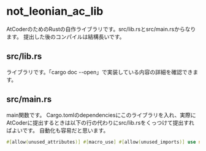 # not_leonian_ac_lib
AtCoderのためのRustの自作ライブラリです。src/lib.rsとsrc/main.rsからなります。
提出した後のコンパイルは結構長いです。

## src/lib.rs
ライブラリです。「cargo doc --open」で実装している内容の詳細を確認できます。

## src/main.rs
main関数です。
Cargo.tomlのdependenciesにこのライブラリを入れ、実際にAtCoderに提出するときは以下の行の代わりにsrc/lib.rsをくっつけて提出すればよいです。
自動化も容易だと思います。
```rust
#[allow(unused_attributes)] #[macro_use] #[allow(unused_imports)] use not_leonian_ac_lib::*;
```
